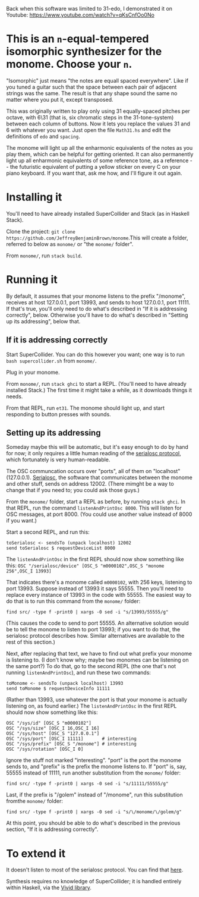 Back when this software was limited to 31-edo, I demonstrated it on Youtube:
https://www.youtube.com/watch?v=qKsCnfOo0No


# This is an `n`-equal-tempered isomorphic synthesizer for the monome. Choose your `n`.

"Isomorphic" just means "the notes are equall spaced everywhere". Like if you tuned a guitar such that the space between each pair of adjacent strings was the same. The result is that any shape sound the same no matter where you put it, except transposed.

This was originally written to play only using 31 equally-spaced pitches per octave, with 6\31 (that is, six chromatic steps in the 31-tone-system) between each column of buttons. Now it lets you replace the values 31 and 6 with whatever you want. Just open the file `Math31.hs` and edit the definitions of `edo` and `spacing`.

The monome will light up all the enharmonic equivalents of the notes as you play them, which can be helpful for getting oriented. It can also permanently light up all enharmonic equivalents of some reference tone, as a reference -- the futuristic equivalent of putting a yellow sticker on every C on your piano keyboard. If you want that, ask me how, and I'll figure it out again.


# Installing it

You'll need to have already installed SuperCollider and Stack
(as in Haskell Stack).

Clone the project: `git clone https://github.com/JeffreyBenjaminBrown/monome`.This will create a folder,
referred to below as `monome/` or "the `monome/` folder".

From `monome/`, run `stack build`.


# Running it

By default, it assumes that your monome listens to the prefix "/monome",
receives at host 127.0.0.1, port 13993, and sends to host 127.0.0.1,
port 11111. If that's true, you'll only need to do what's described in
"If it is addressing correctly", below.
Otherwise you'll have to do what's described in
"Setting up its addressing", below that.


## If it is addressing correctly

Start SuperCollider. You can do this however you want;
one way is to run `bash supercollider.sh` from `monome/`.

Plug in your monome.

From `monome/`, run `stack ghci` to start a REPL.
(You'll need to have already installed Stack.)
The first time it might take a while, as it downloads things it needs.

From that REPL, run `et31`. The monome should light up,
and start responding to button presses with sounds.


## Setting up its addressing

Someday maybe this will be automatic,
but it's easy enough to do by hand for now;
it only requires a little human reading of the
[serialosc protocol](https://monome.org/docs/osc/),
which fortunately is very human-readable.

The OSC communcation occurs over "ports",
all of them on "localhost" (127.0.0.1).
[Serialosc](https://github.com/monome/serialosc),
the software that communicates between the monome and other stuff,
sends on address 12002. (There mimght be a way to change that if you need to;
you could ask those guys.)

From the `monome/` folder, start a REPL as before, by running `stack ghci`.
In that REPL, run the command `listenAndPrintOsc 8000`.
This will listen for OSC messages, at port 8000.
(You could use another value instead of 8000 if you want.)

Start a second REPL, and run this:
```
toSerialosc <- sendsTo (unpack localhost) 12002
send toSerialosc $ requestDeviceList 8000
```

The `listenAndPrintOsc` in the first REPL should now show something like this:
`OSC "/serialosc/device" [OSC_S "m0000102",OSC_S "monome 256",OSC_I 13993]`

That indicates there's a monome called `m0000102`, with 256 keys,
listening to port 13993. Suppose instead of 13993 it says 55555.
Then you'll need to replace every instance of 13993 in the code with 55555.
The easiest way to do that is to run this command from the `monome/` folder:
```
find src/ -type f -print0 | xargs -0 sed -i "s/13993/55555/g"
```

(This causes the code to send to port 55555.
An alternative solution would be to tell the monome to listen to port 13993;
if you want to do that, the serialosc protocol describes how.
Similar alternatives are available to the rest of this section.)

Next, after replacing that text,
we have to find out what prefix your monome is listening to.
(I don't know why; maybe two monomes can be listening on the same port?)
To do that, go to the second REPL (the one that's not running
`listenAndPrintOsc`), and run these two commands:
```
toMonome <- sendsTo (unpack localhost) 13993
send toMonome $ requestDeviceInfo 11111
```

(Rather than 13993,
use whatever the port is that your monome is actually listening on,
as found earlier.) The `listenAndPrintOsc`
in the first REPL should now show something like this:
```
OSC "/sys/id" [OSC_S "m0000102"]
OSC "/sys/size" [OSC_I 16,OSC_I 16]
OSC "/sys/host" [OSC_S "127.0.0.1"]
OSC "/sys/port" [OSC_I 11111]       # interesting
OSC "/sys/prefix" [OSC_S "/monome"] # interesting
OSC "/sys/rotation" [OSC_I 0]
```

Ignore the stuff not marked "interesting".
"port" is the port the monome sends to,
and "prefix" is the prefix the monome listens to. If "port" is, say,
55555 instead of 11111, run another substitution from the `monome/` folder:
```
find src/ -type f -print0 | xargs -0 sed -i "s/11111/55555/g"
```

Last, if the prefix is "/golem" instead of "/monome",
run this substitution fromthe `monome/` folder:
```
find src/ -type f -print0 | xargs -0 sed -i "s/\/monome/\/golem/g"
```

At this point,
you should be able to do what's described in the previous section,
"If it is addressing correctly".


# To extend it

It doesn't listen to most of the serialosc protocol.
You can find that [here](https://monome.org/docs/osc/).

Synthesis requires no knowledge of SuperCollider;
it is handled entirely within Haskell,
via the [Vivid library](http://hackage.haskell.org/package/vivid).
